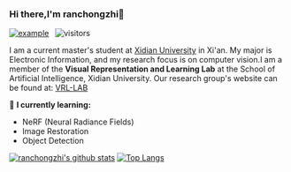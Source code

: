 ### Hi there,I'm ranchongzhi👋

[![example](https://img.shields.io/badge/My%20Blog-ResetRan-brightgreen)](https://resetran.top) &ensp;![visitors](https://visitor-badge.laobi.icu/badge?page_id=ranchongzhi.ranchongzhi)

I am a current master's student at [Xidian University](https://en.xidian.edu.cn/) in Xi'an. My major is Electronic Information, and my research focus is on computer vision.I am a member of the **Visual Representation and Learning Lab** at the School of Artificial Intelligence, Xidian University. Our research group's website can be found at: [VRL-LAB](https://vrl-lab.org/)

🌱 **I currently learning:**

- NeRF (Neural Radiance Fields)
- Image Restoration
- Object Detection



[![ranchongzhi's github stats](https://github-readme-stats.vercel.app/api?username=ranchongzhi&show_icons=true&theme=tokyonight&hide=prs)](https://github.com/anuraghazra/github-readme-stats)
[![Top Langs](https://github-readme-stats.vercel.app/api/top-langs/?username=ranchongzhi&theme=tokyonight&layout=compact)](https://github.com/anuraghazra/github-readme-stats)

